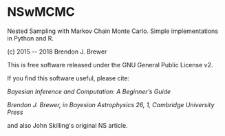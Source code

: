 NSwMCMC
=======

Nested Sampling with Markov Chain Monte Carlo.
Simple implementations in Python and R.

(c) 2015 -- 2018 Brendon J. Brewer

This is free software released under the GNU General Public License v2.

If you find this software useful, please cite:

_Bayesian Inference and Computation: A Beginner’s Guide_

_Brendon J. Brewer, in Bayesian Astrophysics 26, 1, Cambridge University Press_

and also John Skilling's original NS article.



